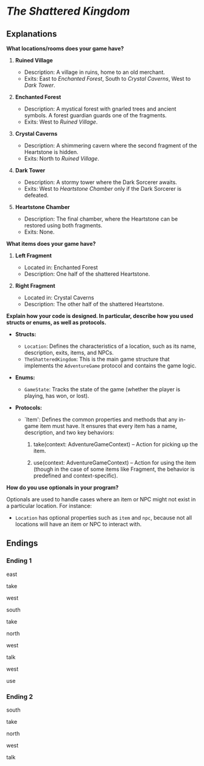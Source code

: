 # *The Shattered Kingdom*

## Explanations

**What locations/rooms does your game have?**

1. **Ruined Village**  
   - Description: A village in ruins, home to an old merchant.  
   - Exits: East to *Enchanted Forest*, South to *Crystal Caverns*, West to *Dark Tower*.

2. **Enchanted Forest**  
   - Description: A mystical forest with gnarled trees and ancient symbols. A forest guardian guards one of the fragments.  
   - Exits: West to *Ruined Village*.

3. **Crystal Caverns**  
   - Description: A shimmering cavern where the second fragment of the Heartstone is hidden.  
   - Exits: North to *Ruined Village*.

4. **Dark Tower**  
   - Description: A stormy tower where the Dark Sorcerer awaits.  
   - Exits: West to *Heartstone Chamber* only if the Dark Sorcerer is defeated.

5. **Heartstone Chamber**  
   - Description: The final chamber, where the Heartstone can be restored using both fragments.  
   - Exits: None.

**What items does your game have?**

1. **Left Fragment**  
   - Located in: Enchanted Forest  
   - Description: One half of the shattered Heartstone.

2. **Right Fragment**  
   - Located in: Crystal Caverns  
   - Description: The other half of the shattered Heartstone.

**Explain how your code is designed. In particular, describe how you used structs or enums, as well as protocols.**

- **Structs:**  
  - `Location`: Defines the characteristics of a location, such as its name, description, exits, items, and NPCs.
  - `TheShatteredKingdom`: This is the main game structure that implements the `AdventureGame` protocol and contains the game logic.
  
- **Enums:**  
  - `GameState`: Tracks the state of the game (whether the player is playing, has won, or lost).
  
- **Protocols:**  
  - `Item': Defines the common properties and methods that any in-game item must have. It ensures that every item has a name, description, and two key behaviors:

    1. take(context: AdventureGameContext) – Action for picking up the item.
    
    2. use(context: AdventureGameContext) – Action for using the item (though in the case of some items like Fragment, the behavior is predefined and context-specific).


**How do you use optionals in your program?**

Optionals are used to handle cases where an item or NPC might not exist in a particular location. For instance:
- `Location` has optional properties such as `item` and `npc`, because not all locations will have an item or NPC to interact with.


## Endings

### Ending 1

east

take

west

south

take

north

west

talk

west

use

### Ending 2
south

take

north

west

talk
